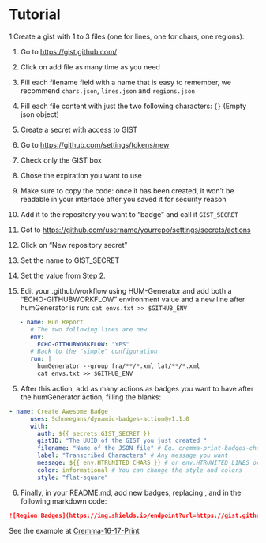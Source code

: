 Tutorial
========

1.Create a gist with 1 to 3 files (one for lines, one for chars, one regions): 
  1. Go to https://gist.github.com/
  2. Click on add file as many time as you need
  3. Fill each filename field with a name that is easy to remember, we recommend `chars.json`, `lines.json` and `regions.json`
  4. Fill each file content with just the two following characters: `{}` (Empty json object)

2. Create a secret with access to GIST
  1. Go to https://github.com/settings/tokens/new
  2. Check only the GIST box
  3. Chose the expiration you want to use

3. Make sure to copy the code: once it has been created, it won’t be readable in your interface after you saved it for security reason
  1. Add it to the repository you want to “badge” and call it `GIST_SECRET`
  2. Got to https://github.com/username/yourrepo/settings/secrets/actions
  3. Click on “New repository secret”
  4. Set the name to GIST_SECRET
  5. Set the value from Step 2.

4. Edit your .github/workflow using HUM-Generator and add both a “ECHO-GITHUBWORKFLOW” environment value and a new line after humGenerator is run: `cat envs.txt >> $GITHUB_ENV`

```yaml
   - name: Run Report
      # The two following lines are new
      env:
        ECHO-GITHUBWORKFLOW: "YES"
      # Back to the "simple" configuration
      run: |
        humGenerator --group fra/**/*.xml lat/**/*.xml
        cat envs.txt >> $GITHUB_ENV
```

5. After this action, add as many actions as badges you want to have after the humGenerator action, filling the blanks:

```yaml
- name: Create Awesome Badge
      uses: Schneegans/dynamic-badges-action@v1.1.0
      with:
        auth: ${{ secrets.GIST_SECRET }}
        gistID: "The UUID of the GIST you just created "
        filename: "Name of the JSON file" # Eg. cremma-print-badges-chars.json 
        label: "Transcribed Characters" # Any message you want
        message: ${{ env.HTRUNITED_CHARS }} # or env.HTRUNITED_LINES or env.HTRUNITED_REGNS
        color: informational # You can change the style and colors
        style: "flat-square"
```

6. Finally, in your README.md, add new badges, replacing <gistID>, <fileName> and <userName> in the following markdown code:

```markdown
![Region Badges](https://img.shields.io/endpoint?url=https://gist.githubusercontent.com/<userName>/<gistID>/raw/<fileName>)
```

See the example at [Cremma-16-17-Print](https://github.com/HTR-United/cremma-16-17-print/blob/a09a691a4635ada9eb1b57cb030597dc882d9755/.github/workflows/humGenerator.yml)

